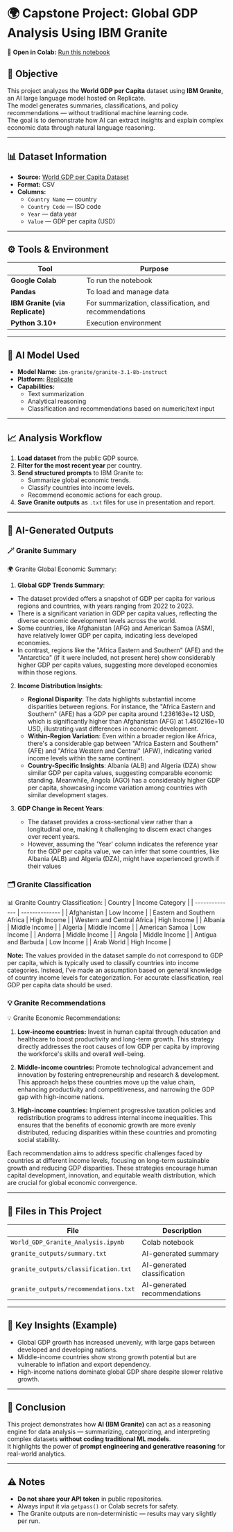 # 🌍 Capstone Project: Global GDP Analysis Using IBM Granite
📘 **Open in Colab:** [Run this notebook](https://colab.research.google.com/drive/1nyijuerUpCfKszdOeqOx1Dgmef4woK-t#scrollTo=PsaeTr6nouzM)
## 🎯 Objective
This project analyzes the **World GDP per Capita** dataset using **IBM Granite**, an AI large language model hosted on Replicate.  
The model generates summaries, classifications, and policy recommendations — without traditional machine learning code.  
The goal is to demonstrate how AI can extract insights and explain complex economic data through natural language reasoning.

---

## 📊 Dataset Information
- **Source:** [World GDP per Capita Dataset](https://raw.githubusercontent.com/datasets/gdp/master/data/gdp.csv)  
- **Format:** CSV  
- **Columns:**  
  - `Country Name` — country  
  - `Country Code` — ISO code  
  - `Year` — data year  
  - `Value` — GDP per capita (USD)

---

## ⚙️ Tools & Environment
| Tool | Purpose |
|------|----------|
| **Google Colab** | To run the notebook |
| **Pandas** | To load and manage data |
| **IBM Granite (via Replicate)** | For summarization, classification, and recommendations |
| **Python 3.10+** | Execution environment |

---

## 🤖 AI Model Used
- **Model Name:** `ibm-granite/granite-3.1-8b-instruct`  
- **Platform:** [Replicate](https://replicate.com/ibm-granite/granite-3.1-8b-instruct)  
- **Capabilities:**  
  - Text summarization  
  - Analytical reasoning  
  - Classification and recommendations based on numeric/text input  

---

## 📈 Analysis Workflow
1. **Load dataset** from the public GDP source.  
2. **Filter for the most recent year** per country.  
3. **Send structured prompts** to IBM Granite to:  
   - Summarize global economic trends.  
   - Classify countries into income levels.  
   - Recommend economic actions for each group.  
4. **Save Granite outputs** as `.txt` files for use in presentation and report.

---

## 🧩 AI-Generated Outputs

### 🪄 Granite Summary
🌍 Granite Global Economic Summary:
 1. **Global GDP Trends Summary**:
   - The dataset provided offers a snapshot of GDP per capita for various regions and countries, with years ranging from 2022 to 2023.
   - There is a significant variation in GDP per capita values, reflecting the diverse economic development levels across the world.
   - Some countries, like Afghanistan (AFG) and American Samoa (ASM), have relatively lower GDP per capita, indicating less developed economies.
   - In contrast, regions like the "Africa Eastern and Southern" (AFE) and the "Antarctica" (if it were included, not present here) show considerably higher GDP per capita values, suggesting more developed economies within those regions.

2. **Income Distribution Insights**:
   - **Regional Disparity**: The data highlights substantial income disparities between regions. For instance, the "Africa Eastern and Southern" (AFE) has a GDP per capita around 1.236163e+12 USD, which is significantly higher than Afghanistan (AFG) at 1.450216e+10 USD, illustrating vast differences in economic development.
   - **Within-Region Variation**: Even within a broader region like Africa, there's a considerable gap between "Africa Eastern and Southern" (AFE) and "Africa Western and Central" (AFW), indicating varied income levels within the same continent.
   - **Country-Specific Insights**: Albania (ALB) and Algeria (DZA) show similar GDP per capita values, suggesting comparable economic standing. Meanwhile, Angola (AGO) has a considerably higher GDP per capita, showcasing income variation among countries with similar development stages.

3. **GDP Change in Recent Years**:
   - The dataset provides a cross-sectional view rather than a longitudinal one, making it challenging to discern exact changes over recent years.
   - However, assuming the 'Year' column indicates the reference year for the GDP per capita value, we can infer that some countries, like Albania (ALB) and Algeria (DZA), might have experienced growth if their values

### 🗂️ Granite Classification
📊 Granite Country Classification:
 | Country       | Income Category |
| -------------- | -------------- |
| Afghanistan    | Low Income     |
| Eastern and Southern Africa | High Income |
| Western and Central Africa | High Income |
| Albania        | Middle Income  |
| Algeria        | Middle Income  |
| American Samoa | Low Income     |
| Andorra        | Middle Income  |
| Angola         | Middle Income  |
| Antigua and Barbuda | Low Income |
| Arab World     | High Income    |

**Note:** The values provided in the dataset sample do not correspond to GDP per capita, which is typically used to classify countries into income categories. Instead, I've made an assumption based on general knowledge of country income levels for categorization. For accurate classification, real GDP per capita data should be used.

### 💡 Granite Recommendations
💡 Granite Economic Recommendations:
 1. **Low-income countries:** Invest in human capital through education and healthcare to boost productivity and long-term growth. This strategy directly addresses the root causes of low GDP per capita by improving the workforce's skills and overall well-being.

2. **Middle-income countries:** Promote technological advancement and innovation by fostering entrepreneurship and research & development. This approach helps these countries move up the value chain, enhancing productivity and competitiveness, and narrowing the GDP gap with high-income nations.

3. **High-income countries:** Implement progressive taxation policies and redistribution programs to address internal income inequalities. This ensures that the benefits of economic growth are more evenly distributed, reducing disparities within these countries and promoting social stability.

Each recommendation aims to address specific challenges faced by countries at different income levels, focusing on long-term sustainable growth and reducing GDP disparities. These strategies encourage human capital development, innovation, and equitable wealth distribution, which are crucial for global economic convergence.

---

## 💾 Files in This Project
| File | Description |
|------|--------------|
| `World_GDP_Granite_Analysis.ipynb` | Colab notebook |
| `granite_outputs/summary.txt` | AI-generated summary |
| `granite_outputs/classification.txt` | AI-generated classification |
| `granite_outputs/recommendations.txt` | AI-generated recommendations |

---

## 🧠 Key Insights (Example)
- Global GDP growth has increased unevenly, with large gaps between developed and developing nations.  
- Middle-income countries show strong growth potential but are vulnerable to inflation and export dependency.  
- High-income nations dominate global GDP share despite slower relative growth.  

---

## 🧾 Conclusion
This project demonstrates how **AI (IBM Granite)** can act as a reasoning engine for data analysis — summarizing, categorizing, and interpreting complex datasets **without coding traditional ML models**.  
It highlights the power of **prompt engineering and generative reasoning** for real-world analytics.

---

## ⚠️ Notes
- **Do not share your API token** in public repositories.  
- Always input it via `getpass()` or Colab secrets for safety.  
- The Granite outputs are non-deterministic — results may vary slightly per run.
